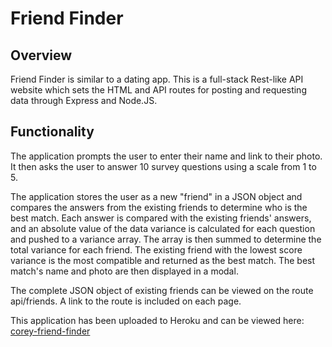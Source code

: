 # Friend Finder

## Overview
Friend Finder is similar to a dating app.  This is a full-stack Rest-like API website which sets the HTML and API routes for posting and requesting data through Express and Node.JS. 

## Functionality
The application prompts the user to enter their name and link to their photo.  It then asks the user to answer 10 survey questions using a scale from 1 to 5.  

The application stores the user as a new "friend" in a JSON object and compares the answers from the existing friends to determine who is the best match.   Each answer is compared with the existing friends' answers, and an absolute value of the data variance is calculated for each question and pushed to a variance array.  The array is then summed to determine the total variance for each friend.  The existing friend with the lowest score variance is the most compatible and returned as the best match.  The best match's name and photo are then displayed in a modal.

The complete JSON object of existing friends can be viewed on the route api/friends. A link to the route is included on each page.

This application has been uploaded to Heroku and can be viewed here: [corey-friend-finder](https://corey-friend-finder.herokuapp.com/)
